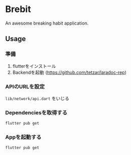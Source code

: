 # Brebit

An awesome breaking habit application.

## Usage

### 準備
1. flutterをインストール
2. Backendを起動 (https://github.com/tetzar/laradoc-rep)

### APIのURLを設定

```lib/network/api.dart``` をいじる

### Dependenciesを取得する

```bash
flutter pub get
```

### Appを起動する

```bash
flutter pub get
```
